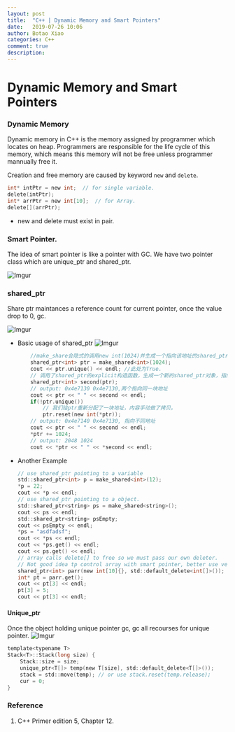 ```yaml
---
layout: post
title:  "C++ | Dynamic Memory and Smart Pointers"
date:   2019-07-26 10:06
author: Botao Xiao
categories: C++
comment: true
description: 
---
```


# Dynamic Memory and Smart Pointers

### Dynamic Memory
Dynamic memory in C++ is the memory assigned by programmer which locates on heap. Programmers are responsible for the life cycle of this memory, which means this memory will not be free unless programmer mannually free it.

Creation and free memory are caused by keyword ```new``` and ```delete```.
```objectivec
int* intPtr = new int;  // for single variable.
delete(intPtr);
int* arrPtr = new int[10];  // for Array.
delete[](arrPtr);
```
    
* new and delete must exist in pair.
    
### Smart Pointer.
The idea of smart pointer is like a pointer with GC. We have two pointer class which are unique_ptr and shared_ptr.

![Imgur](https://i.imgur.com/NkwH8Ar.png)

### shared_ptr
Share ptr maintances a reference count for current pointer, once the value drop to 0, gc.

![Imgur](https://i.imgur.com/o3adB5J.png)

* Basic usage of shared_ptr
    ![Imgur](https://i.imgur.com/CBlmsrZ.png)
    ```objectivec
        //make_share会隐式的调用new int(1024)并生成一个指向该地址的shared_ptr.
        shared_ptr<int> ptr = make_shared<int>(1024);
        cout << ptr.unique() << endl; //此处为True.
        // 调用了shared_ptr的explicit构造函数，生成一个新的shared_ptr对象，指向同一块地址
        shared_ptr<int> second(ptr);
        // output: 0x4e7130 0x4e7130,两个指向同一块地址
        cout << ptr << " " << second << endl;
        if(!ptr.unique())
            // 我们给ptr重新分配了一块地址，内容手动做了拷贝。
            ptr.reset(new int(*ptr));
        // output: 0x4e7140 0x4e7130, 指向不同地址
        cout << ptr << " " << second << endl;
        *ptr += 1024;
        // output: 2048 1024
        cout << *ptr << " " << *second << endl;
    ```

* Another Example
    ```objectivec
    // use shared_ptr pointing to a variable
    std::shared_ptr<int> p = make_shared<int>(12);
    *p = 22;
    cout << *p << endl;
    // use shared_ptr pointing to a object.
    std::shared_ptr<string> ps = make_shared<string>();
    cout << ps << endl;
    std::shared_ptr<string> psEmpty;
    cout << psEmpty << endl;
    *ps = "asdfadsf";
    cout << *ps << endl;
    cout << *ps.get() << endl;
    cout << ps.get() << endl;
    // array calls delete[] to free so we must pass our own deleter.
    // Not good idea tp control array with smart pointer, better use vector.
    shared_ptr<int> parr(new int[10]{}, std::default_delete<int[]>());
    int* pt = parr.get();
    cout << pt[3] << endl;
    pt[3] = 5;
    cout << pt[3] << endl;
    ```

#### Unique_ptr
Once the object holding unique pointer gc, gc all recourses for unique pointer. 
![Imgur](https://i.imgur.com/OsBLlx5.png)

```objectivec
template<typename T>
Stack<T>::Stack(long size) {
    Stack::size = size;
    unique_ptr<T[]> temp(new T[size], std::default_delete<T[]>());
    stack = std::move(temp); // or use stack.reset(temp.release);
    cur = 0;
}
```
    
### Reference
1. C++ Primer edition 5, Chapter 12.

